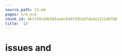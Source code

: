 ```yaml
---
source_path: 13.md
pages: n/a-n/a
chunk_id: 0b1749cb0e581aa4c944fd3b1dfabda1221d9768
title: '13'
---
```

# issues and

